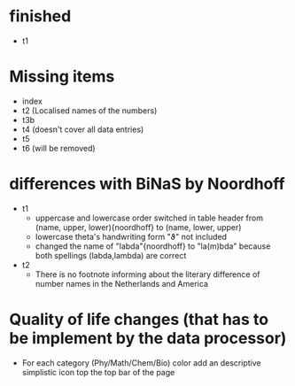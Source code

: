 # finished
- t1
# Missing items
- index
- t2 (Localised names of the numbers)
- t3b
- t4 (doesn't cover all data entries)
- t5
- t6 (will be removed)

# differences with BiNaS by Noordhoff
- t1
  - uppercase and lowercase order switched in table header from (name, upper, lower){noordhoff} to (name, lower, upper)
  - lowercase theta's handwriting form "ϑ" not included
  - changed the name of "labda"{noordhoff} to "la(m)bda" because both spellings (labda,lambda) are correct
- t2
  - There is no footnote informing about the literary difference of number names in the Netherlands and America

# Quality of life changes (that has to be implement by the data processor)
- For each category (Phy/Math/Chem/Bio) color add an descriptive simplistic icon top the top bar of the page
